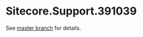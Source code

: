 # Sitecore.Support.391039

See [master branch](https://github.com/sitecoresupport/Sitecore.Support.391039) for details.